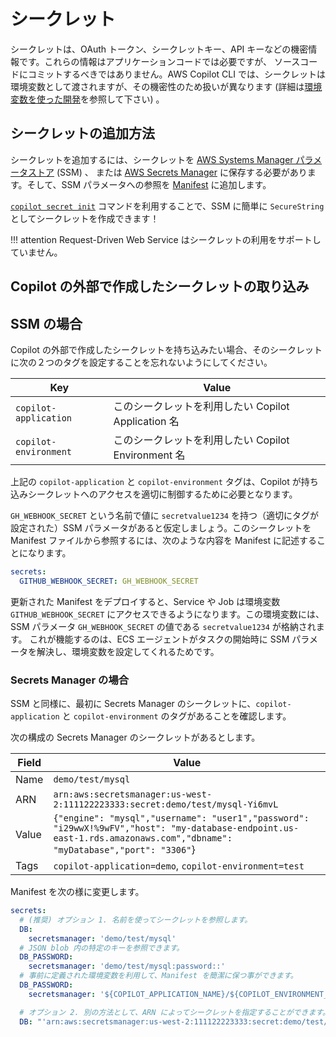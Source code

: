 # シークレット

シークレットは、OAuth トークン、シークレットキー、API キーなどの機密情報です。これらの情報はアプリケーションコードでは必要ですが、
ソースコードにコミットするべきではありません。AWS Copilot CLI では、シークレットは環境変数として渡されますが、その機密性のため扱いが異なります
 (詳細は[環境変数を使った開発](../developing/environment-variables.ja.md)を参照して下さい) 。

## シークレットの追加方法

シークレットを追加するには、シークレットを [AWS Systems Manager パラメータストア](https://docs.aws.amazon.com/ja_jp/systems-manager/latest/userguide/systems-manager-parameter-store.html) (SSM) 、
または [AWS Secrets Manager](https://docs.aws.amazon.com/ja_jp/secretsmanager/latest/userguide/intro.html) に保存する必要があります。そして、SSM パラメータへの参照を [Manifest](../manifest/overview.ja.md) に追加します。

[`copilot secret init`](../commands/secret-init.ja.md) コマンドを利用することで、SSM に簡単に `SecureString` としてシークレットを作成できます！

!!! attention
    Request-Driven Web Service はシークレットの利用をサポートしていません。

## Copilot の外部で作成したシークレットの取り込み

## SSM の場合
Copilot の外部で作成したシークレットを持ち込みたい場合、そのシークレットに次の２つのタグを設定することを忘れないようにしてください。

| Key                     | Value                                                       |
| ----------------------- | ----------------------------------------------------------- |
| `copilot-application`   | このシークレットを利用したい Copilot Application 名              |
| `copilot-environment`   | このシークレットを利用したい Copilot Environment 名              |

上記の `copilot-application` と `copilot-environment` タグは、Copilot が持ち込みシークレットへのアクセスを適切に制御するために必要となります。

`GH_WEBHOOK_SECRET` という名前で値に `secretvalue1234` を持つ（適切にタグが設定された）SSM パラメータがあると仮定しましょう。このシークレットを Manifest ファイルから参照するには、次のような内容を Manifest に記述することになります。

```yaml
secrets:                      
  GITHUB_WEBHOOK_SECRET: GH_WEBHOOK_SECRET  
```

更新された Manifest をデプロイすると、Service や Job は環境変数 `GITHUB_WEBHOOK_SECRET` にアクセスできるようになります。この環境変数には、SSM パラメータ `GH_WEBHOOK_SECRET` の値である `secretvalue1234` が格納されます。
これが機能するのは、ECS エージェントがタスクの開始時に SSM パラメータを解決し、環境変数を設定してくれるためです。

### Secrets Manager の場合
SSM と同様に、最初に Secrets Manager のシークレットに、`copilot-application` と `copilot-environment` のタグがあることを確認します。 

次の構成の Secrets Manager のシークレットがあるとします。

| Field  | Value                                                                                                                                                                 |
| ------ | --------------------------------------------------------------------------------------------------------------------------------------------------------------------- |
| Name   | `demo/test/mysql`                                                                                                                                                     |
| ARN    | `arn:aws:secretsmanager:us-west-2:111122223333:secret:demo/test/mysql-Yi6mvL`                                                                                        |
| Value  | `{"engine": "mysql","username": "user1","password": "i29wwX!%9wFV","host": "my-database-endpoint.us-east-1.rds.amazonaws.com","dbname": "myDatabase","port": "3306"`} |
| Tags   | `copilot-application=demo`, `copilot-environment=test` |


Manifest を次の様に変更します。
```yaml
secrets:
  # (推奨) オプション 1. 名前を使ってシークレットを参照します。
  DB:
    secretsmanager: 'demo/test/mysql'
  # JSON blob 内の特定のキーを参照できます。
  DB_PASSWORD:
    secretsmanager: 'demo/test/mysql:password::'
  # 事前に定義された環境変数を利用して、Manifest を簡潔に保つ事ができます。
  DB_PASSWORD:
    secretsmanager: '${COPILOT_APPLICATION_NAME}/${COPILOT_ENVIRONMENT_NAME}/mysql:password::'

  # オプション 2. 別の方法として、ARN によってシークレットを指定することができます。
  DB: "'arn:aws:secretsmanager:us-west-2:111122223333:secret:demo/test/mysql-Yi6mvL'"
```
